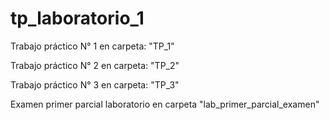 # tp_laboratorio_1

Trabajo práctico N° 1 en carpeta: "TP_1"

Trabajo práctico N° 2 en carpeta: "TP_2"

Trabajo práctico N° 3 en carpeta: "TP_3"

Examen primer parcial laboratorio en carpeta "lab_primer_parcial_examen"
